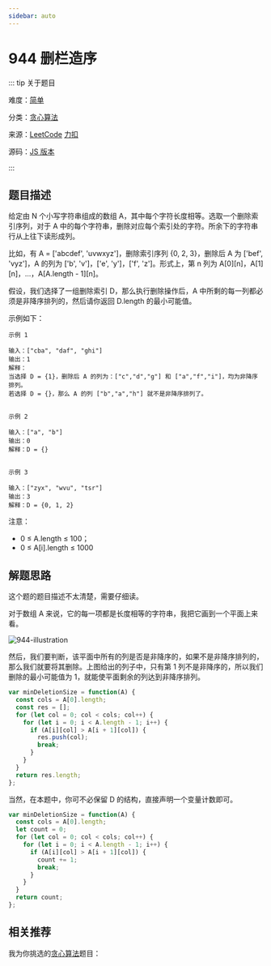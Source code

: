 ```yaml
---
sidebar: auto
---
```


# 944 删栏造序

::: tip 关于题目

难度：[简单](/solution/easy/)

分类：[贪心算法](/art/greedy.html)

来源：[LeetCode](https://leetcode.com/problems/delete-columns-to-make-sorted/)  [力扣](https://leetcode-cn.com/problems/delete-columns-to-make-sorted/)

源码：[JS 版本](https://github.com/swpuLeo/cattle/blob/master/src/easy/DeleteColumnsToMakeSorted.js)

:::



## 题目描述

给定由 N 个小写字符串组成的数组 A，其中每个字符长度相等。选取一个删除索引序列，对于 A 中的每个字符串，删除对应每个索引处的字符。所余下的字符串行从上往下读形成列。

比如，有 A = ['abcdef', 'uvwxyz']，删除索引序列 {0, 2, 3}，删除后 A 为 ['bef', 'vyz']，A 的列为 ['b', 'v']，['e', 'y']，['f', 'z']。形式上，第 n 列为 A[0][n]，A[1][n]，...，A[A.length - 1][n]。

假设，我们选择了一组删除索引 D，那么执行删除操作后，A 中所剩的每一列都必须是非降序排列的，然后请你返回 D.length 的最小可能值。

示例如下：

```
示例 1

输入：["cba", "daf", "ghi"]
输出：1
解释：
当选择 D = {1}，删除后 A 的列为：["c","d","g"] 和 ["a","f","i"]，均为非降序排列。
若选择 D = {}，那么 A 的列 ["b","a","h"] 就不是非降序排列了。


示例 2

输入：["a", "b"]
输出：0
解释：D = {}


示例 3

输入：["zyx", "wvu", "tsr"]
输出：3
解释：D = {0, 1, 2}
```

注意：
- 0 ≤ A.length ≤ 100；
- 0 ≤ A[i].length ≤ 1000


## 解题思路

这个题的题目描述不太清楚，需要仔细读。

对于数组 A 来说，它的每一项都是长度相等的字符串，我把它画到一个平面上来看。

![944-illustration](https://w3fun-1253290453.cos.ap-chengdu.myqcloud.com/cattle/944-illustration.webp)

然后，我们要判断，该平面中所有的列是否是非降序的，如果不是非降序排列的，那么我们就要将其删除。上图给出的列子中，只有第 1 列不是非降序的，所以我们删除的最小可能值为 1，就能使平面剩余的列达到非降序排列。

```js
var minDeletionSize = function(A) {
  const cols = A[0].length;
  const res = [];
  for (let col = 0; col < cols; col++) {
    for (let i = 0; i < A.length - 1; i++) {
      if (A[i][col] > A[i + 1][col]) {
        res.push(col);
        break;
      }
    }
  }
  return res.length;
};
```

当然，在本题中，你可不必保留 D 的结构，直接声明一个变量计数即可。

```js
var minDeletionSize = function(A) {
  const cols = A[0].length;
  let count = 0;
  for (let col = 0; col < cols; col++) {
    for (let i = 0; i < A.length - 1; i++) {
      if (A[i][col] > A[i + 1][col]) {
        count += 1;
        break;
      }
    }
  }
  return count;
};
```



## 相关推荐

我为你挑选的[贪心算法](/art/greedy.html)题目：
